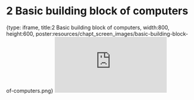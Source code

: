 # 2 Basic building block of computers
 
{type: iframe, title:2 Basic building block of computers, width:800, height:600, poster:resources/chapt_screen_images/basic-building-block-of-computers.png}
![](https://jhudatascience.org/Computing_for_Cancer_Informatics//no_toc/basic-building-block-of-computers.html)
 

 
